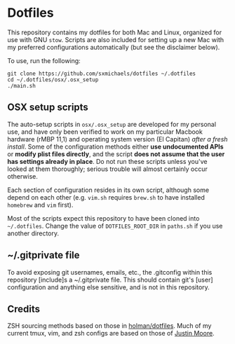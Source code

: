 # Dotfiles
This repository contains my dotfiles for both Mac and Linux, organized for
use with GNU `stow`. Scripts are also included for setting up a new Mac with my
preferred configurations automatically (but see the disclaimer below).

To use, run the following:
```
git clone https://github.com/sxmichaels/dotfiles ~/.dotfiles
cd ~/.dotfiles/osx/.osx_setup
./main.sh
```

## OSX setup scripts
The auto-setup scripts in `osx/.osx_setup` are developed for my personal use,
and have only been verified to work on my particular Macbook hardware (rMBP
11,1) and operating system version (El Capitan) _after a fresh install_. Some
of the configuration methods either **use undocumented APIs** or **modify plist
files directly**, and the script **does not assume that the user has settings
already in place**. Do not run these scripts unless you've looked at them
thoroughly; serious trouble will almost certainly occur otherwise.

Each section of configuration resides in its own script, although some depend
on each other (e.g. `vim.sh` requires `brew.sh` to have installed `homebrew`
and `vim` first).

Most of the scripts expect this repository to have been cloned into
`~/.dotfiles`. Change the value of `DOTFILES_ROOT_DIR` in `paths.sh` if you use
another directory.

## ~/.gitprivate file
To avoid exposing git usernames, emails, etc., the .gitconfig within this
repository [include]s a ~/.gitprivate file. This should contain git's [user]
configuration and anything else sensitive, and is not in this repository.

## Credits
ZSH sourcing methods based on those in [holman/dotfiles](https://github.com/holman/dotfiles).
Much of my current tmux, vim, and zsh configs are based on those of [Justin Moore](https://github.com/jm00re).
